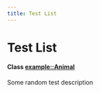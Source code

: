 ```yaml
---
title: Test List
---
```


# Test List


#### Class **[example::Animal](classexample_1_1_animal.md)**  

Some random test description 




    
